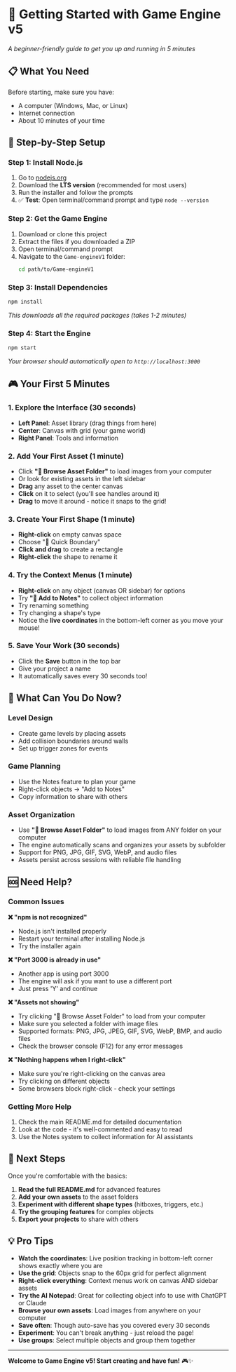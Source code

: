 # 🚀 Getting Started with Game Engine v5

*A beginner-friendly guide to get you up and running in 5 minutes*

## 📋 What You Need

Before starting, make sure you have:
- A computer (Windows, Mac, or Linux)
- Internet connection
- About 10 minutes of your time

## 🔧 Step-by-Step Setup

### Step 1: Install Node.js
1. Go to [nodejs.org](https://nodejs.org)
2. Download the **LTS version** (recommended for most users)
3. Run the installer and follow the prompts
4. ✅ **Test**: Open terminal/command prompt and type `node --version`

### Step 2: Get the Game Engine
1. Download or clone this project
2. Extract the files if you downloaded a ZIP
3. Open terminal/command prompt
4. Navigate to the `Game-engineV1` folder:
   ```bash
   cd path/to/Game-engineV1
   ```

### Step 3: Install Dependencies
```bash
npm install
```
*This downloads all the required packages (takes 1-2 minutes)*

### Step 4: Start the Engine
```bash
npm start
```
*Your browser should automatically open to `http://localhost:3000`*

## 🎮 Your First 5 Minutes

### 1. **Explore the Interface** (30 seconds)
- **Left Panel**: Asset library (drag things from here)
- **Center**: Canvas with grid (your game world)
- **Right Panel**: Tools and information

### 2. **Add Your First Asset** (1 minute)
- Click **"📁 Browse Asset Folder"** to load images from your computer
- Or look for existing assets in the left sidebar
- **Drag** any asset to the center canvas
- **Click** on it to select (you'll see handles around it)
- **Drag** to move it around - notice it snaps to the grid!

### 3. **Create Your First Shape** (1 minute)
- **Right-click** on empty canvas space
- Choose "🧱 Quick Boundary"
- **Click and drag** to create a rectangle
- **Right-click** the shape to rename it

### 4. **Try the Context Menus** (1 minute)
- **Right-click** on any object (canvas OR sidebar) for options
- Try **"📝 Add to Notes"** to collect object information
- Try renaming something
- Try changing a shape's type
- Notice the **live coordinates** in the bottom-left corner as you move your mouse!

### 5. **Save Your Work** (30 seconds)
- Click the **Save** button in the top bar
- Give your project a name
- It automatically saves every 30 seconds too!

## 🎯 What Can You Do Now?

### **Level Design**
- Create game levels by placing assets
- Add collision boundaries around walls
- Set up trigger zones for events

### **Game Planning**
- Use the Notes feature to plan your game
- Right-click objects → "Add to Notes"
- Copy information to share with others

### **Asset Organization**
- Use **"📁 Browse Asset Folder"** to load images from ANY folder on your computer
- The engine automatically scans and organizes your assets by subfolder
- Support for PNG, JPG, GIF, SVG, WebP, and audio files
- Assets persist across sessions with reliable file handling

## 🆘 Need Help?

### **Common Issues**

**❌ "npm is not recognized"**
- Node.js isn't installed properly
- Restart your terminal after installing Node.js
- Try the installer again

**❌ "Port 3000 is already in use"**
- Another app is using port 3000
- The engine will ask if you want to use a different port
- Just press 'Y' and continue

**❌ "Assets not showing"**
- Try clicking "📁 Browse Asset Folder" to load from your computer
- Make sure you selected a folder with image files
- Supported formats: PNG, JPG, JPEG, GIF, SVG, WebP, BMP, and audio files
- Check the browser console (F12) for any error messages

**❌ "Nothing happens when I right-click"**
- Make sure you're right-clicking on the canvas area
- Try clicking on different objects
- Some browsers block right-click - check your settings

### **Getting More Help**
1. Check the main README.md for detailed documentation
2. Look at the code - it's well-commented and easy to read
3. Use the Notes system to collect information for AI assistants

## 🎉 Next Steps

Once you're comfortable with the basics:

1. **Read the full README.md** for advanced features
2. **Add your own assets** to the asset folders
3. **Experiment with different shape types** (hitboxes, triggers, etc.)
4. **Try the grouping features** for complex objects
5. **Export your projects** to share with others

## 💡 Pro Tips

- **Watch the coordinates**: Live position tracking in bottom-left corner shows exactly where you are
- **Use the grid**: Objects snap to the 60px grid for perfect alignment
- **Right-click everything**: Context menus work on canvas AND sidebar assets
- **Try the AI Notepad**: Great for collecting object info to use with ChatGPT or Claude
- **Browse your own assets**: Load images from anywhere on your computer
- **Save often**: Though auto-save has you covered every 30 seconds
- **Experiment**: You can't break anything - just reload the page!
- **Use groups**: Select multiple objects and group them together

---

**Welcome to Game Engine v5! Start creating and have fun!** 🎮✨ 